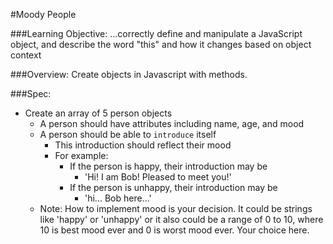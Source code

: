 #Moody People

###Learning Objective: 
...correctly define and manipulate a JavaScript object, and describe the word "this" and how it changes based on object context

###Overview:
Create objects in Javascript with methods.

###Spec:
* Create an array of 5 person objects
	* A person should have attributes including name, age, and mood
	* A person should be able to `introduce` itself
		* This introduction should reflect their mood
		* For example:
			* If the person is happy, their introduction may be
				* 'Hi!  I am Bob!  Pleased to meet you!'
			* If the person is unhappy, their introduction may be
				* 'hi...  Bob here...'
	* Note: How to implement mood is your decision.  It could be strings like 'happy' or 'unhappy' or it also could be a range of 0 to 10, where 10 is best mood ever and 0 is worst mood ever.  Your choice here.  
